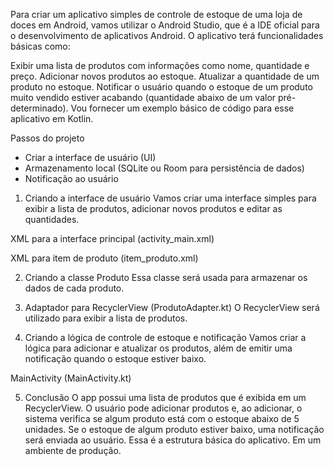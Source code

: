 Para criar um aplicativo simples de controle de estoque de uma loja de doces em Android, vamos utilizar o Android Studio, que é a IDE oficial para o desenvolvimento de aplicativos Android. O aplicativo terá funcionalidades básicas como:

Exibir uma lista de produtos com informações como nome, quantidade e preço.
Adicionar novos produtos ao estoque.
Atualizar a quantidade de um produto no estoque.
Notificar o usuário quando o estoque de um produto muito vendido estiver acabando (quantidade abaixo de um valor pré-determinado).
Vou fornecer um exemplo básico de código para esse aplicativo em Kotlin.

Passos do projeto
  - Criar a interface de usuário (UI)
  - Armazenamento local (SQLite ou Room para persistência de dados)
  - Notificação ao usuário
1. Criando a interface de usuário
Vamos criar uma interface simples para exibir a lista de produtos, adicionar novos produtos e editar as quantidades.

XML para a interface principal (activity_main.xml)

XML para item de produto (item_produto.xml)

2. Criando a classe Produto
Essa classe será usada para armazenar os dados de cada produto.

3. Adaptador para RecyclerView (ProdutoAdapter.kt)
O RecyclerView será utilizado para exibir a lista de produtos.

4. Criando a lógica de controle de estoque e notificação
Vamos criar a lógica para adicionar e atualizar os produtos, além de emitir uma notificação quando o estoque estiver baixo.

MainActivity (MainActivity.kt)

5. Conclusão
O app possui uma lista de produtos que é exibida em um RecyclerView.
O usuário pode adicionar produtos e, ao adicionar, o sistema verifica se algum produto está com o estoque abaixo de 5 unidades.
Se o estoque de algum produto estiver baixo, uma notificação será enviada ao usuário.
Essa é a estrutura básica do aplicativo. Em um ambiente de produção.